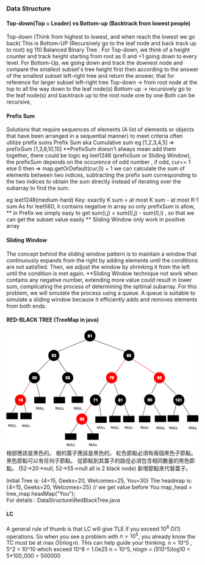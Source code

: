 ### Data Structure

#### Top-down(Top = Leader) vs Bottom-up (Backtrack from lowest people)
Top-down (Think from highest to lowest, and when reach the lowest we go back)
This is Bottom-UP (Recursively go to the leaf node and back track up to root)
eg 110 Balanced Binary Tree . For Top-down, we think of a height counter and track height starting from root as 0 and +1
going down to every level. For Bottom-Up, we going down and track the downest node and compare the smallest subset's tree height first
then according to the answer of the smallest subset left-right tree and return the answer, that for reference for larger subset left-right tree
Top-down -> from root node at the top to all the way down to the leaf node(s)
Bottom-up -> recursively go to the leaf node(s) and backtrack up to the root node one by one
Both can be recursive,

#### Prefix Sum
Solutions that require sequences of elements (A list of elements or objects that have been arranged in a sequential manner) 
to meet criteria often utilize prefix sums
Prefix Sum aka Cumulative sum 
eg \[1,2,3,4,5\] => prefixSum \[1,3,6,10,15\]  **PrefixSum doesn't always mean add them together, there could be logic
eg leet1248 (prefixSum or Sliding Window), the prefixSum depends on the occurence of odd number , if odd, cur+= 1 else 0 then => map.getOrDefault(cur,0) + 1 
we can calculate the sum of elements between two indices, 
subtracting the prefix sum corresponding to the two indices to obtain the sum directly instead of iterating over the subarray to find the sum.

eg leet1248(medium-hard) Key: exactly K sum = at most K sum - at most K-1 sum 
As for leet560, it contains negative in array so only prefixSum is allow, ** in Prefix we simply easy to get sum(i,j) = sum(0,j) - sum(0,i) , so that 
we can get the subset value easily
** Sliding Window only work in positive array

#### Sliding Window
The concept behind the sliding window pattern is to maintain a window that continuously expands from the right by adding elements 
until the conditions are not satisfied. 
Then, we adjust the window by shrinking it from the left until the condition is met again.
**Sliding Window technique not work when contains any negative number, extending more value could result in lower sum, 
complicating the process of determining the optimal subarray.
For this problem, we will simulate the process using a queue. 
A queue is suitable to simulate a sliding window because it efficiently adds and removes elements from both ends.

#### RED-BLACK TREE (TreeMap in java)
![img_1.png](Red-Black-Tree.png)
根部應該是黑色的。
樹的葉子應該是黑色的。
紅色節點必須有兩個黑色子節點。
黑色節點可以有任何子節點。
從節點到其葉子的路徑必須包含相同數量的黑色節點。 (52->20->null, 52->55->null all is 2 black node)
新增節點來代替葉子。

Initial Tree is: {4=15, Geeks=20, Welcomes=25, You=30}
The headmap is: {4=15, Geeks=20, Welcomes=25} // we get value before You
map_head = tree_map.headMap("You");  
For details : DataStructure\RedBlackTree.java

#### LC
A general rule of thumb is that LC will give TLE if you exceed $10^8$ O(1) operations. So when you see a problem with $n=10^5$, 
you already know the TC must be at max $O(n\log n)$. This can help guide your thinking.
n = 10^5 , 5^2 = 10^10 which exceed 10^8 = 1.0e25
n = 10^5, n*logn = (5*10^5)log10 = 5*100_000 = 500000
